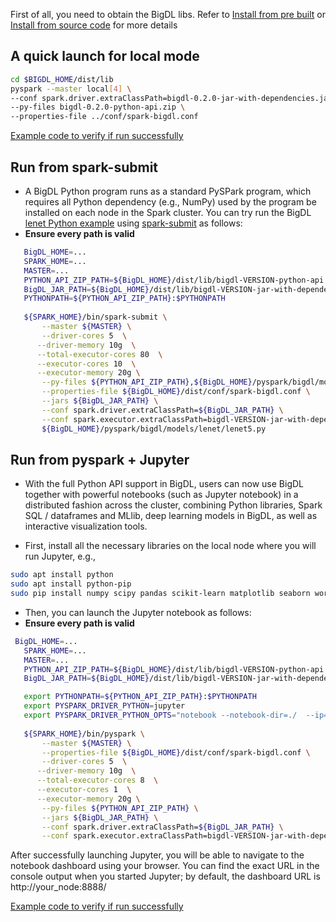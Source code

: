 First of all, you need to obtain the BigDL libs. Refer to [Install from pre built](install-pre-built.md) or [Install from source code](../UserGuide/install-build-src) for more details


## **A quick launch for local mode**

```bash
cd $BIGDL_HOME/dist/lib 
pyspark --master local[4] \
--conf spark.driver.extraClassPath=bigdl-0.2.0-jar-with-dependencies.jar \
--py-files bigdl-0.2.0-python-api.zip \
--properties-file ../conf/spark-bigdl.conf 
```

 [Example code to verify if run successfully](run-from-pip.md#code.verification)


## **Run from spark-submit**

- A BigDL Python program runs as a standard PySPark program, which requires all Python dependency (e.g., NumPy) used by the program be installed on each node in the Spark cluster. You can try run the BigDL [lenet Python example](https://github.com/intel-analytics/BigDL/tree/master/pyspark/bigdl/models/lenet) using [spark-submit](http://spark.apache.org/docs/latest/submitting-applications.html) as follows:
- __Ensure every path is valid__ 

```bash
   BigDL_HOME=...
   SPARK_HOME=...
   MASTER=...
   PYTHON_API_ZIP_PATH=${BigDL_HOME}/dist/lib/bigdl-VERSION-python-api.zip
   BigDL_JAR_PATH=${BigDL_HOME}/dist/lib/bigdl-VERSION-jar-with-dependencies.jar
   PYTHONPATH=${PYTHON_API_ZIP_PATH}:$PYTHONPATH
   
   ${SPARK_HOME}/bin/spark-submit \
       --master ${MASTER} \
       --driver-cores 5  \
      --driver-memory 10g  \
      --total-executor-cores 80  \
      --executor-cores 10  \
      --executor-memory 20g \
       --py-files ${PYTHON_API_ZIP_PATH},${BigDL_HOME}/pyspark/bigdl/models/lenet/lenet5.py  \
       --properties-file ${BigDL_HOME}/dist/conf/spark-bigdl.conf \
       --jars ${BigDL_JAR_PATH} \
       --conf spark.driver.extraClassPath=${BigDL_JAR_PATH} \
       --conf spark.executor.extraClassPath=bigdl-VERSION-jar-with-dependencies.jar \
       ${BigDL_HOME}/pyspark/bigdl/models/lenet/lenet5.py
```




## **Run from pyspark + Jupyter**

- With the full Python API support in BigDL, users can now use BigDL together with powerful notebooks (such as Jupyter notebook) in a distributed fashion across the cluster, combining Python libraries, Spark SQL / dataframes and MLlib, deep learning models in BigDL, as well as interactive visualization tools.

- First, install all the necessary libraries on the local node where you will run Jupyter, e.g., 
```bash
sudo apt install python
sudo apt install python-pip
sudo pip install numpy scipy pandas scikit-learn matplotlib seaborn wordcloud
```

- Then, you can launch the Jupyter notebook as follows:
- __Ensure every path is valid__ 

```bash
 BigDL_HOME=...                                                                                         
   SPARK_HOME=...
   MASTER=...
   PYTHON_API_ZIP_PATH=${BigDL_HOME}/dist/lib/bigdl-VERSION-python-api.zip
   BigDL_JAR_PATH=${BigDL_HOME}/dist/lib/bigdl-VERSION-jar-with-dependencies.jar

   export PYTHONPATH=${PYTHON_API_ZIP_PATH}:$PYTHONPATH
   export PYSPARK_DRIVER_PYTHON=jupyter
   export PYSPARK_DRIVER_PYTHON_OPTS="notebook --notebook-dir=./  --ip=* --no-browser"
   
   ${SPARK_HOME}/bin/pyspark \
       --master ${MASTER} \
       --properties-file ${BigDL_HOME}/dist/conf/spark-bigdl.conf \
       --driver-cores 5  \
      --driver-memory 10g  \
      --total-executor-cores 8  \
      --executor-cores 1  \
      --executor-memory 20g \
       --py-files ${PYTHON_API_ZIP_PATH} \
       --jars ${BigDL_JAR_PATH} \
       --conf spark.driver.extraClassPath=${BigDL_JAR_PATH} \
       --conf spark.executor.extraClassPath=bigdl-VERSION-jar-with-dependencies.jar
```

After successfully launching Jupyter, you will be able to navigate to the notebook dashboard using your browser. You can find the exact URL in the console output when you started Jupyter; by default, the dashboard URL is http://your_node:8888/

[Example code to verify if run successfully](run-from-pip.md#code.verification)
